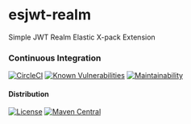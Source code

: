 # esjwt-realm
Simple JWT Realm Elastic X-pack Extension

### Continuous Integration
[![CircleCI](https://circleci.com/gh/polyglotted/esjwt-realm.svg?style=shield)](https://circleci.com/gh/polyglotted/esjwt-realm)  [![Known Vulnerabilities](https://snyk.io/test/github/polyglotted/esjwt-realm/badge.svg?type=shield)](https://snyk.io/test/github/polyglotted/esjwt-realm?targetFile=build.gradle)  [![Maintainability](https://api.codeclimate.com/v1/badges/944458811f2b4fa786bc/maintainability?type=shield)](https://codeclimate.com/github/polyglotted/esjwt-realm/maintainability)

#### Distribution

[![License](https://img.shields.io/badge/License-Apache%202.0-blue.svg?style=shield)](https://opensource.org/licenses/Apache-2.0)  [![Maven Central](https://maven-badges.herokuapp.com/maven-central/io.polyglotted/esjwt-realm/badge.svg?style=shield)](https://maven-badges.herokuapp.com/maven-central/io.polyglotted/esjwt-realm)